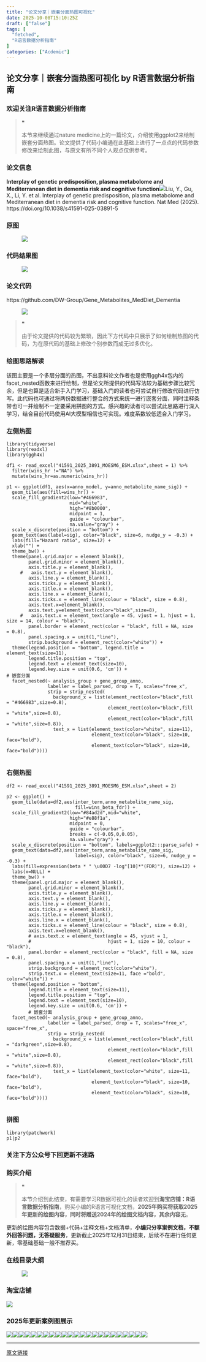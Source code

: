 ```yaml
---
title: "论文分享｜嵌套分面热图可视化"
date: 2025-10-08T15:10:25Z
draft: ["false"]
tags: [
  "fetched",
  "R语言数据分析指南"
]
categories: ["Acdemic"]
---
```

论文分享｜嵌套分面热图可视化 by R语言数据分析指南
------
<div><section data-tool="mdnice编辑器" data-website="https://www.mdnice.com" data-pm-slice="0 0 []"><h3 data-cacheurl="" data-remoteid="" data-tool="mdnice编辑器"><span></span><span><span leaf="">欢迎关注R语言数据分析指南</span></span><span></span></h3><blockquote><span><span leaf="">❝</span></span><p><span leaf="">本节来继续通过nature medicine上的一篇论文，介绍使用ggplot2来绘制嵌套分面热图。论文提供了代码小编通在此基础上进行了一点点的代码参数修改来绘制此图，与原文有所不同个人观点仅供参考。</span></p></blockquote><h3 data-cacheurl="" data-remoteid="" data-tool="mdnice编辑器"><span></span><span><span leaf="">论文信息</span></span><span></span></h3><p data-tool="mdnice编辑器"><strong><span leaf="">Interplay of genetic predisposition, plasma metabolome and Mediterranean diet in dementia risk and cognitive function</span></strong><span leaf=""><img data-src="https://mmbiz.qpic.cn/mmbiz_png/EibnicgwScTAaFWpQf0KEIM5Wdyys3L8h97yf9ibnAY0lQHZxnq4Z0DCrrMVRLh5OY4C6edX1I39gw2coAO0ZCUCA/640?wx_fmt=png&amp;from=appmsg" data-ratio="0.425" data-type="png" data-w="1080" data-imgfileid="100052472" src="https://mmbiz.qpic.cn/mmbiz_png/EibnicgwScTAaFWpQf0KEIM5Wdyys3L8h97yf9ibnAY0lQHZxnq4Z0DCrrMVRLh5OY4C6edX1I39gw2coAO0ZCUCA/640?wx_fmt=png&amp;from=appmsg">Liu, Y., Gu, X., Li, Y. et al. Interplay of genetic predisposition, plasma metabolome and Mediterranean diet in dementia risk and cognitive function. Nat Med (2025). https://doi.org/10.1038/s41591-025-03891-5</span></p><h3 data-cacheurl="" data-remoteid="" data-tool="mdnice编辑器"><span></span><span><span leaf="">原图</span></span><span></span></h3><figure data-tool="mdnice编辑器"><span leaf=""><img data-src="https://mmbiz.qpic.cn/mmbiz_png/EibnicgwScTAaFWpQf0KEIM5Wdyys3L8h9PKdIuDqFib3cpiaJegic56JpGjYVwVqYr25aSYia5iccaFVz8eTeia8HDy4g/640?wx_fmt=png&amp;from=appmsg" data-ratio="2.15" data-type="png" data-w="640" data-imgfileid="100052473" src="https://mmbiz.qpic.cn/mmbiz_png/EibnicgwScTAaFWpQf0KEIM5Wdyys3L8h9PKdIuDqFib3cpiaJegic56JpGjYVwVqYr25aSYia5iccaFVz8eTeia8HDy4g/640?wx_fmt=png&amp;from=appmsg"></span></figure><h3 data-cacheurl="" data-remoteid="" data-tool="mdnice编辑器"><span></span><span><span leaf="">代码结果图</span></span><span></span></h3><figure data-tool="mdnice编辑器"><span leaf=""><img data-src="https://mmbiz.qpic.cn/mmbiz_png/EibnicgwScTAaFWpQf0KEIM5Wdyys3L8h9icfpFKR8B8SglTRMRrgPVczugrIF9L2giaLOTCoRo7RwZW1MBbcCTopA/640?wx_fmt=png&amp;from=appmsg" data-ratio="1.548148148148148" data-type="png" data-w="1080" data-imgfileid="100052474" src="https://mmbiz.qpic.cn/mmbiz_png/EibnicgwScTAaFWpQf0KEIM5Wdyys3L8h9icfpFKR8B8SglTRMRrgPVczugrIF9L2giaLOTCoRo7RwZW1MBbcCTopA/640?wx_fmt=png&amp;from=appmsg"></span></figure><h3 data-cacheurl="" data-remoteid="" data-tool="mdnice编辑器"><span></span><span><span leaf="">论文代码</span></span><span></span></h3><p data-tool="mdnice编辑器"><span leaf="">https://github.com/DW-Group/Gene_Metabolites_MedDiet_Dementia</span></p><figure data-tool="mdnice编辑器"><span leaf=""><img data-src="https://mmbiz.qpic.cn/mmbiz_png/EibnicgwScTAaFWpQf0KEIM5Wdyys3L8h9JHmr9CibJanAPaoeuV9BPicSNVo6DIVnUibT8RlD1x3GdAmEibrepWzjzA/640?wx_fmt=png&amp;from=appmsg" data-ratio="0.7444444444444445" data-type="png" data-w="1080" data-imgfileid="100052475" src="https://mmbiz.qpic.cn/mmbiz_png/EibnicgwScTAaFWpQf0KEIM5Wdyys3L8h9JHmr9CibJanAPaoeuV9BPicSNVo6DIVnUibT8RlD1x3GdAmEibrepWzjzA/640?wx_fmt=png&amp;from=appmsg"></span></figure><blockquote><span><span leaf="">❝</span></span><p><span leaf="">由于论文提供的代码较为繁琐，因此下方代码中只展示了如何绘制热图的代码，为在原代码的基础上修改个别参数而成无过多优化。</span></p></blockquote><h3 data-cacheurl="" data-remoteid="" data-tool="mdnice编辑器"><span></span><span><span leaf="">绘图思路解读</span></span><span></span></h3><p data-tool="mdnice编辑器"><span leaf="">该图主要是一个多层分面的热图，不出意料论文作者也是使用ggh4x包内的facet_nested函数来进行绘制，但是论文所提供的代码写法较为基础步骤比较冗余，但是也算是适合新手入门学习，基础入门的读者也可尝试自行修改代码进行仿写。此代码也可通过将两份数据进行整合的方式来统一进行嵌套分面，同时注释条带也可一并绘制不一定要采用拼图的方式。感兴趣的读者可以尝试此思路进行深入学习，结合目前代码使用AI大模型相信也可实现。难度系数较低适合入门学习。</span></p><h3 data-cacheurl="" data-remoteid="" data-tool="mdnice编辑器"><span></span><span><span leaf="">左侧热图</span></span><span></span></h3><pre data-tool="mdnice编辑器"><span data-cacheurl="" data-remoteid=""></span><code><span><span leaf="">library</span></span><span leaf="">(tidyverse)</span><span leaf=""><br></span><span><span leaf="">library</span></span><span leaf="">(readxl)</span><span leaf=""><br></span><span><span leaf="">library</span></span><span leaf="">(ggh4x)</span><span leaf=""><br></span><span leaf=""><br></span><span leaf="">df1 &lt;- read_excel(</span><span><span leaf="">"41591_2025_3891_MOESM6_ESM.xlsx"</span></span><span leaf="">,sheet = </span><span><span leaf="">1</span></span><span leaf="">) %&gt;% </span><span leaf=""><br></span><span leaf="">  filter(wins_hr !=</span><span><span leaf="">"NA"</span></span><span leaf="">) %&gt;% </span><span leaf=""><br></span><span leaf="">  mutate(wins_hr=as.numeric(wins_hr))</span><span leaf=""><br></span><span leaf=""><br></span><span leaf="">p1 &lt;- ggplot(df1, aes(x=anno_model, y=anno_metabolite_name_sig)) +</span><span leaf=""><br></span><span leaf="">  geom_tile(aes(fill=wins_hr)) +</span><span leaf=""><br></span><span leaf="">  scale_fill_gradient2(low=</span><span><span leaf="">"<a topic-id="mgi2s83q-8vxj8p" data-topic="1">#466983</a>"</span></span><span leaf="">,</span><span leaf=""><br></span><span leaf="">                       mid=</span><span><span leaf="">"white"</span></span><span leaf="">,</span><span leaf=""><br></span><span leaf="">                       high=</span><span><span leaf="">"<a topic-id="mgi2s83q-3hrf1h" data-topic="1">#8b0000</a>"</span></span><span leaf="">,</span><span leaf=""><br></span><span leaf="">                       midpoint = </span><span><span leaf="">1</span></span><span leaf="">,</span><span leaf=""><br></span><span leaf="">                       guide = </span><span><span leaf="">"colourbar"</span></span><span leaf="">,</span><span leaf=""><br></span><span leaf="">                       na.value=</span><span><span leaf="">"gray"</span></span><span leaf="">) +</span><span leaf=""><br></span><span leaf="">  scale_x_discrete(position = </span><span><span leaf="">"bottom"</span></span><span leaf="">) +</span><span leaf=""><br></span><span leaf="">  geom_text(aes(label=sig), color=</span><span><span leaf="">"black"</span></span><span leaf="">, size=</span><span><span leaf="">6</span></span><span leaf="">, nudge_y = -</span><span><span leaf="">0.3</span></span><span leaf="">) +</span><span leaf=""><br></span><span leaf="">  labs(fill=</span><span><span leaf="">"Hazard ratio"</span></span><span leaf="">, size=</span><span><span leaf="">12</span></span><span leaf="">) +</span><span leaf=""><br></span><span leaf="">  xlab(</span><span><span leaf="">""</span></span><span leaf="">) +</span><span leaf=""><br></span><span leaf="">  theme_bw() +</span><span leaf=""><br></span><span leaf="">  theme(panel.grid.major = element_blank(),</span><span leaf=""><br></span><span leaf="">        panel.grid.minor = element_blank(),</span><span leaf=""><br></span><span leaf="">        axis.title.y = element_blank(),</span><span leaf=""><br></span><span leaf="">     </span><span><span leaf="">#   axis.text.y = element_blank(),</span></span><span leaf=""><br></span><span leaf="">        axis.line.y = element_blank(),</span><span leaf=""><br></span><span leaf="">        axis.ticks.y = element_blank(),</span><span leaf=""><br></span><span leaf="">        axis.title.x = element_blank(),</span><span leaf=""><br></span><span leaf="">        axis.line.x = element_blank(),</span><span leaf=""><br></span><span leaf="">        axis.ticks.x = element_line(colour = </span><span><span leaf="">"black"</span></span><span leaf="">, size = </span><span><span leaf="">0.8</span></span><span leaf="">),</span><span leaf=""><br></span><span leaf="">        axis.text.x=element_blank(),</span><span leaf=""><br></span><span leaf="">        axis.text.y=element_text(color=</span><span><span leaf="">"black"</span></span><span leaf="">,size=</span><span><span leaf="">8</span></span><span leaf="">),</span><span leaf=""><br></span><span leaf="">     </span><span><span leaf="">#   axis.text.x = element_text(angle = 45, vjust = 1, hjust = 1, size = 14, colour = "black"),</span></span><span leaf=""><br></span><span leaf="">        panel.border = element_rect(color = </span><span><span leaf="">"black"</span></span><span leaf="">, fill = </span><span><span leaf="">NA</span></span><span leaf="">, size = </span><span><span leaf="">0.8</span></span><span leaf="">),</span><span leaf=""><br></span><span leaf="">        panel.spacing.x = unit(</span><span><span leaf="">1</span></span><span leaf="">,</span><span><span leaf="">"line"</span></span><span leaf="">),</span><span leaf=""><br></span><span leaf="">        strip.background = element_rect(color=</span><span><span leaf="">"white"</span></span><span leaf="">)) +</span><span leaf=""><br></span><span leaf="">  theme(legend.position = </span><span><span leaf="">"bottom"</span></span><span leaf="">, legend.title = element_text(size=</span><span><span leaf="">11</span></span><span leaf="">),</span><span leaf=""><br></span><span leaf="">        legend.title.position = </span><span><span leaf="">"top"</span></span><span leaf="">,</span><span leaf=""><br></span><span leaf="">        legend.text = element_text(size=</span><span><span leaf="">10</span></span><span leaf="">),</span><span leaf=""><br></span><span leaf="">        legend.key.size = unit(</span><span><span leaf="">0.6</span></span><span leaf="">, </span><span><span leaf="">'cm'</span></span><span leaf="">)) +</span><span leaf=""><br></span><span><span leaf=""># 嵌套分面</span></span><span leaf=""><br></span><span leaf="">  facet_nested(~ analysis_group + gene_group_anno,</span><span leaf=""><br></span><span leaf="">               labeller = label_parsed, drop = </span><span><span leaf="">T</span></span><span leaf="">, scales=</span><span><span leaf="">"free_x"</span></span><span leaf="">,</span><span leaf=""><br></span><span leaf="">               strip = strip_nested(</span><span leaf=""><br></span><span leaf="">                 background_x = list(element_rect(color=</span><span><span leaf="">"black"</span></span><span leaf="">,fill = </span><span><span leaf="">"<a topic-id="mgi2s83q-r481yd" data-topic="1">#466983</a>"</span></span><span leaf="">,size=</span><span><span leaf="">0.8</span></span><span leaf="">),</span><span leaf=""><br></span><span leaf="">                                     element_rect(color=</span><span><span leaf="">"black"</span></span><span leaf="">,fill = </span><span><span leaf="">"white"</span></span><span leaf="">,size=</span><span><span leaf="">0.8</span></span><span leaf="">),</span><span leaf=""><br></span><span leaf="">                                     element_rect(color=</span><span><span leaf="">"black"</span></span><span leaf="">,fill = </span><span><span leaf="">"white"</span></span><span leaf="">,size=</span><span><span leaf="">0.8</span></span><span leaf="">)),</span><span leaf=""><br></span><span leaf="">                 text_x = list(element_text(color=</span><span><span leaf="">"white"</span></span><span leaf="">, size=</span><span><span leaf="">11</span></span><span leaf="">),</span><span leaf=""><br></span><span leaf="">                               element_text(color=</span><span><span leaf="">"black"</span></span><span leaf="">, size=</span><span><span leaf="">10</span></span><span leaf="">, face=</span><span><span leaf="">"bold"</span></span><span leaf="">),</span><span leaf=""><br></span><span leaf="">                               element_text(color=</span><span><span leaf="">"black"</span></span><span leaf="">, size=</span><span><span leaf="">10</span></span><span leaf="">, face=</span><span><span leaf="">"bold"</span></span><span leaf="">))))</span><span leaf=""><br></span><span leaf=""><br></span></code></pre><h3 data-cacheurl="" data-remoteid="" data-tool="mdnice编辑器"><span></span><span><span leaf="">右侧热图</span></span><span></span></h3><pre data-tool="mdnice编辑器"><span data-cacheurl="" data-remoteid=""></span><code><span leaf="">df2 &lt;- read_excel(</span><span><span leaf="">"41591_2025_3891_MOESM6_ESM.xlsx"</span></span><span leaf="">,sheet = </span><span><span leaf="">2</span></span><span leaf="">)</span><span leaf=""><br></span><span leaf=""><br></span><span leaf="">p2 &lt;- ggplot() +</span><span leaf=""><br></span><span leaf="">  geom_tile(data=df2,aes(inter_term,anno_metabolite_name_sig,</span><span leaf=""><br></span><span leaf="">                         fill=wins_beta_fdr)) +</span><span leaf=""><br></span><span leaf="">  scale_fill_gradient2(low=</span><span><span leaf="">"<a topic-id="mgi2s83q-3wligv" data-topic="1">#84ad2d</a>"</span></span><span leaf="">,mid=</span><span><span leaf="">"white"</span></span><span leaf="">,</span><span leaf=""><br></span><span leaf="">                       high=</span><span><span leaf="">"<a topic-id="mgi2s83q-kts88q" data-topic="1">#e88f1a</a>"</span></span><span leaf="">,</span><span leaf=""><br></span><span leaf="">                       midpoint = </span><span><span leaf="">0</span></span><span leaf="">,</span><span leaf=""><br></span><span leaf="">                       guide = </span><span><span leaf="">"colourbar"</span></span><span leaf="">,</span><span leaf=""><br></span><span leaf="">                       breaks = c(-</span><span><span leaf="">0.05</span></span><span leaf="">,</span><span><span leaf="">0</span></span><span leaf="">,</span><span><span leaf="">0.05</span></span><span leaf="">),</span><span leaf=""><br></span><span leaf="">                       na.value=</span><span><span leaf="">"gray"</span></span><span leaf="">) +</span><span leaf=""><br></span><span leaf="">  scale_x_discrete(position = </span><span><span leaf="">"bottom"</span></span><span leaf="">, labels=ggplot2:::parse_safe) +</span><span leaf=""><br></span><span leaf="">  geom_text(data=df2,aes(inter_term,anno_metabolite_name_sig,</span><span leaf=""><br></span><span leaf="">                         label=sig), color=</span><span><span leaf="">"black"</span></span><span leaf="">, size=</span><span><span leaf="">6</span></span><span leaf="">, nudge_y = -</span><span><span leaf="">0.3</span></span><span leaf="">) +</span><span leaf=""><br></span><span leaf="">  labs(fill=expression(beta * </span><span><span leaf="">" \u00D7 -log"</span></span><span leaf="">[</span><span><span leaf="">10</span></span><span leaf="">]*</span><span><span leaf="">"(FDR)"</span></span><span leaf="">), size=</span><span><span leaf="">12</span></span><span leaf="">) +</span><span leaf=""><br></span><span leaf="">  labs(x=</span><span><span leaf="">NULL</span></span><span leaf="">) +</span><span leaf=""><br></span><span leaf="">  theme_bw() +</span><span leaf=""><br></span><span leaf="">  theme(panel.grid.major = element_blank(),</span><span leaf=""><br></span><span leaf="">        panel.grid.minor = element_blank(),</span><span leaf=""><br></span><span leaf="">        axis.title.y = element_blank(),</span><span leaf=""><br></span><span leaf="">        axis.text.y = element_blank(),</span><span leaf=""><br></span><span leaf="">        axis.line.y = element_blank(),</span><span leaf=""><br></span><span leaf="">        axis.ticks.y = element_blank(),</span><span leaf=""><br></span><span leaf="">        axis.title.x = element_blank(),</span><span leaf=""><br></span><span leaf="">        axis.line.x = element_blank(),</span><span leaf=""><br></span><span leaf="">        axis.ticks.x = element_line(colour = </span><span><span leaf="">"black"</span></span><span leaf="">, size = </span><span><span leaf="">0.8</span></span><span leaf="">),</span><span leaf=""><br></span><span leaf="">        axis.text.x=element_blank(),</span><span leaf=""><br></span><span leaf="">        </span><span><span leaf=""># axis.text.x = element_text(angle = 45, vjust = 1,</span></span><span leaf=""><br></span><span leaf="">        </span><span><span leaf="">#                            hjust = 1, size = 10, colour = "black"),</span></span><span leaf=""><br></span><span leaf="">        panel.border = element_rect(color = </span><span><span leaf="">"black"</span></span><span leaf="">, fill = </span><span><span leaf="">NA</span></span><span leaf="">, size = </span><span><span leaf="">0.8</span></span><span leaf="">),</span><span leaf=""><br></span><span leaf="">        panel.spacing.x = unit(</span><span><span leaf="">1</span></span><span leaf="">,</span><span><span leaf="">"line"</span></span><span leaf="">),</span><span leaf=""><br></span><span leaf="">        strip.background = element_rect(color=</span><span><span leaf="">"white"</span></span><span leaf="">),</span><span leaf=""><br></span><span leaf="">        strip.text.x = element_text(size=</span><span><span leaf="">11</span></span><span leaf="">, face =</span><span><span leaf="">"bold"</span></span><span leaf="">, color=</span><span><span leaf="">"white"</span></span><span leaf="">)) +</span><span leaf=""><br></span><span leaf="">  theme(legend.position = </span><span><span leaf="">"bottom"</span></span><span leaf="">,</span><span leaf=""><br></span><span leaf="">        legend.title = element_text(size=</span><span><span leaf="">11</span></span><span leaf="">),</span><span leaf=""><br></span><span leaf="">        legend.title.position = </span><span><span leaf="">"top"</span></span><span leaf="">,</span><span leaf=""><br></span><span leaf="">        legend.text = element_text(size=</span><span><span leaf="">10</span></span><span leaf="">),</span><span leaf=""><br></span><span leaf="">        legend.key.size = unit(</span><span><span leaf="">0.6</span></span><span leaf="">, </span><span><span leaf="">'cm'</span></span><span leaf="">)) +</span><span leaf=""><br></span><span leaf="">        </span><span><span leaf=""># 嵌套分面</span></span><span leaf=""><br></span><span leaf="">  facet_nested(~ analysis_group + gene_group_anno,</span><span leaf=""><br></span><span leaf="">               labeller = label_parsed, drop = </span><span><span leaf="">T</span></span><span leaf="">, scales=</span><span><span leaf="">"free_x"</span></span><span leaf="">, space=</span><span><span leaf="">"free_x"</span></span><span leaf="">,</span><span leaf=""><br></span><span leaf="">               strip = strip_nested(</span><span leaf=""><br></span><span leaf="">                 background_x = list(element_rect(color=</span><span><span leaf="">"black"</span></span><span leaf="">,fill = </span><span><span leaf="">"darkgreen"</span></span><span leaf="">,size=</span><span><span leaf="">0.8</span></span><span leaf="">),</span><span leaf=""><br></span><span leaf="">                                     element_rect(color=</span><span><span leaf="">"black"</span></span><span leaf="">,fill = </span><span><span leaf="">"white"</span></span><span leaf="">,size=</span><span><span leaf="">0.8</span></span><span leaf="">),</span><span leaf=""><br></span><span leaf="">                                     element_rect(color=</span><span><span leaf="">"black"</span></span><span leaf="">,fill = </span><span><span leaf="">"white"</span></span><span leaf="">,size=</span><span><span leaf="">0.8</span></span><span leaf="">)),</span><span leaf=""><br></span><span leaf="">                 text_x = list(element_text(color=</span><span><span leaf="">"white"</span></span><span leaf="">, size=</span><span><span leaf="">11</span></span><span leaf="">, face=</span><span><span leaf="">"bold"</span></span><span leaf="">),</span><span leaf=""><br></span><span leaf="">                               element_text(color=</span><span><span leaf="">"black"</span></span><span leaf="">, size=</span><span><span leaf="">10</span></span><span leaf="">, face=</span><span><span leaf="">"bold"</span></span><span leaf="">),</span><span leaf=""><br></span><span leaf="">                               element_text(color=</span><span><span leaf="">"black"</span></span><span leaf="">, size=</span><span><span leaf="">10</span></span><span leaf="">, face=</span><span><span leaf="">"bold"</span></span><span leaf="">))))</span><span leaf=""><br></span><span leaf=""><br></span></code></pre><h3 data-cacheurl="" data-remoteid="" data-tool="mdnice编辑器"><span></span><span><span leaf="">拼图</span></span><span></span></h3><pre data-tool="mdnice编辑器"><span data-cacheurl="" data-remoteid=""></span><code><span><span leaf="">library</span></span><span leaf="">(patchwork)</span><span leaf=""><br></span><span leaf="">p1|p2</span><span leaf=""><br></span></code></pre><h3 data-cacheurl="" data-remoteid="" data-tool="mdnice编辑器"><span></span><span><span leaf="">关注下方公众号下回更新不迷路</span></span><span></span></h3><section nodeleaf=""><mp-common-profile data-pluginname="mpprofile" data-nickname="R语言数据分析指南" data-alias="YanJANtwo" data-from="0" data-headimg="http://mmbiz.qpic.cn/mmbiz_png/EibnicgwScTAZF0rpeZII9Ltl26VbVagriczTria1fib3XgjwwHEHFjPzkmGpqWDVVHBSzhENictUM2iavAKiaM5lc9USw/0?wx_fmt=png" data-signature="R语言重症爱好者，喜欢绘制各种精美的图表，喜欢的小伙伴可以关注我，跟我一起学习" data-id="Mzg3MzQzNTYzMw==" data-is_biz_ban="0" data-service_type="1" data-verify_status="0"></mp-common-profile></section><h3 data-cacheurl="" data-remoteid="" data-tool="mdnice编辑器"><span></span><span><span leaf="">购买介绍</span></span><span></span></h3><blockquote><span><span leaf="">❝</span></span><p><span leaf="">本节介绍到此结束，有需要学习R数据可视化的读者欢迎到</span><strong><span leaf="">淘宝店铺：R语言数据分析指南</span></strong><span leaf="">，购买小编的R语言可视化文档，</span><strong><span leaf="">2025年购买将获取2025年更新的绘图内容，同时将赠送2024年的绘图文档内容，其余内容无</span></strong><span leaf="">。</span></p></blockquote><p data-tool="mdnice编辑器"><span leaf="">更新的绘图内容包含数据+代码+注释文档+文档清单，</span><strong><span leaf="">小编只分享案例文档，不额外回答问题，无答疑服务</span></strong><span leaf="">，更新截止2025年12月31日结束，后续不在进行任何更新，零基础基础一般不推荐买。</span></p><h3 data-cacheurl="" data-remoteid="" data-tool="mdnice编辑器"><span></span><span><span leaf="">在线目录大纲</span></span><span></span></h3><figure data-tool="mdnice编辑器"><span leaf=""><img data-src="https://mmbiz.qpic.cn/mmbiz_png/EibnicgwScTAaFWpQf0KEIM5Wdyys3L8h9QDnLELgQCbNlzC9KHKg6gew2LnZjGibiaS1TWyuIX4Ix3NNxn2KSybZA/640?wx_fmt=png&amp;from=appmsg" data-ratio="0.5564814814814815" data-type="png" data-w="1080" data-imgfileid="100052476" src="https://mmbiz.qpic.cn/mmbiz_png/EibnicgwScTAaFWpQf0KEIM5Wdyys3L8h9QDnLELgQCbNlzC9KHKg6gew2LnZjGibiaS1TWyuIX4Ix3NNxn2KSybZA/640?wx_fmt=png&amp;from=appmsg"></span></figure><h3 data-cacheurl="" data-remoteid="" data-tool="mdnice编辑器"><span></span><span><span leaf="">淘宝店铺</span></span><span></span></h3><section nodeleaf=""><img data-src="https://mmbiz.qpic.cn/mmbiz_jpg/EibnicgwScTAbvhPDLGT8NaialEsht92PTYNJWpmVLfoYGic1uha5FyBrDCibibZCLjiazgvpT1XcdwibfVywD2el0VAgg/640?wx_fmt=jpeg" data-ratio="1.0210420841683367" data-s="300,640" data-type="jpeg" data-w="998" type="block" data-imgfileid="100019415" src="https://mmbiz.qpic.cn/mmbiz_jpg/EibnicgwScTAbvhPDLGT8NaialEsht92PTYNJWpmVLfoYGic1uha5FyBrDCibibZCLjiazgvpT1XcdwibfVywD2el0VAgg/640?wx_fmt=jpeg"></section><h3 data-cacheurl="" data-remoteid="" data-tool="mdnice编辑器"><span></span><span><span leaf="">2025年更新案例图展示</span></span><span></span></h3><p data-tool="mdnice编辑器"><span leaf=""><img data-src="https://mmbiz.qpic.cn/mmbiz_jpg/EibnicgwScTAaFWpQf0KEIM5Wdyys3L8h9zeXkyW087IBZUyqq4ibQ7rwPiaiaVic3u6f4UoR2DRw3m9kDsma2wqicWUg/640?wx_fmt=jpeg&amp;from=appmsg" data-ratio="0.41944444444444445" data-type="jpeg" data-w="1080" data-imgfileid="100052480" src="https://mmbiz.qpic.cn/mmbiz_jpg/EibnicgwScTAaFWpQf0KEIM5Wdyys3L8h9zeXkyW087IBZUyqq4ibQ7rwPiaiaVic3u6f4UoR2DRw3m9kDsma2wqicWUg/640?wx_fmt=jpeg&amp;from=appmsg"><img data-src="https://mmbiz.qpic.cn/mmbiz_jpg/EibnicgwScTAaFWpQf0KEIM5Wdyys3L8h9miazffmqvGo9vQiaMNmh5KTAO50suyf8gbonF35g6dCxLfsINp3q638A/640?wx_fmt=jpeg&amp;from=appmsg" data-ratio="0.5296296296296297" data-type="jpeg" data-w="1080" data-imgfileid="100052478" src="https://mmbiz.qpic.cn/mmbiz_jpg/EibnicgwScTAaFWpQf0KEIM5Wdyys3L8h9miazffmqvGo9vQiaMNmh5KTAO50suyf8gbonF35g6dCxLfsINp3q638A/640?wx_fmt=jpeg&amp;from=appmsg"><img data-src="https://mmbiz.qpic.cn/mmbiz_jpg/EibnicgwScTAaFWpQf0KEIM5Wdyys3L8h9zWqJPLbJ26Zxz2cVTCEKO4kD1QBGwkEcD9Z7pYB9UCqK3Vphc5NSoA/640?wx_fmt=jpeg&amp;from=appmsg" data-ratio="0.38796296296296295" data-type="jpeg" data-w="1080" data-imgfileid="100052477" src="https://mmbiz.qpic.cn/mmbiz_jpg/EibnicgwScTAaFWpQf0KEIM5Wdyys3L8h9zWqJPLbJ26Zxz2cVTCEKO4kD1QBGwkEcD9Z7pYB9UCqK3Vphc5NSoA/640?wx_fmt=jpeg&amp;from=appmsg"><img data-src="https://mmbiz.qpic.cn/mmbiz_jpg/EibnicgwScTAaFWpQf0KEIM5Wdyys3L8h9eLdhpt7bSe3JhyUIKia6JLmiab8biaiacH3NpGYshmL8dicFJBBReR89PwQ/640?wx_fmt=jpeg&amp;from=appmsg" data-ratio="0.4962962962962963" data-type="jpeg" data-w="1080" data-imgfileid="100052479" src="https://mmbiz.qpic.cn/mmbiz_jpg/EibnicgwScTAaFWpQf0KEIM5Wdyys3L8h9eLdhpt7bSe3JhyUIKia6JLmiab8biaiacH3NpGYshmL8dicFJBBReR89PwQ/640?wx_fmt=jpeg&amp;from=appmsg"><img data-src="https://mmbiz.qpic.cn/mmbiz_jpg/EibnicgwScTAaFWpQf0KEIM5Wdyys3L8h9c7JxBExOa8icC1OBrnNoNHRHImNZlGpR2qlYcjlevhro7ibddGn6066g/640?wx_fmt=jpeg&amp;from=appmsg" data-ratio="0.425" data-type="jpeg" data-w="1080" data-imgfileid="100052481" src="https://mmbiz.qpic.cn/mmbiz_jpg/EibnicgwScTAaFWpQf0KEIM5Wdyys3L8h9c7JxBExOa8icC1OBrnNoNHRHImNZlGpR2qlYcjlevhro7ibddGn6066g/640?wx_fmt=jpeg&amp;from=appmsg"><img data-src="https://mmbiz.qpic.cn/mmbiz_jpg/EibnicgwScTAaFWpQf0KEIM5Wdyys3L8h9UUvhNmdUwP6neFXwpJEhYh4hf9gY1etLXsYO0ajgPFOnlj7DqvuDicw/640?wx_fmt=jpeg&amp;from=appmsg" data-ratio="0.41944444444444445" data-type="jpeg" data-w="1080" data-imgfileid="100052485" src="https://mmbiz.qpic.cn/mmbiz_jpg/EibnicgwScTAaFWpQf0KEIM5Wdyys3L8h9UUvhNmdUwP6neFXwpJEhYh4hf9gY1etLXsYO0ajgPFOnlj7DqvuDicw/640?wx_fmt=jpeg&amp;from=appmsg"><img data-src="https://mmbiz.qpic.cn/mmbiz_jpg/EibnicgwScTAaFWpQf0KEIM5Wdyys3L8h9iadUibu8mHuic5cFs7r8vuK8zpMYB353KwxSO5oAf8T7rueYNBUaLIG0Q/640?wx_fmt=jpeg&amp;from=appmsg" data-ratio="0.4287037037037037" data-type="jpeg" data-w="1080" data-imgfileid="100052482" src="https://mmbiz.qpic.cn/mmbiz_jpg/EibnicgwScTAaFWpQf0KEIM5Wdyys3L8h9iadUibu8mHuic5cFs7r8vuK8zpMYB353KwxSO5oAf8T7rueYNBUaLIG0Q/640?wx_fmt=jpeg&amp;from=appmsg"><img data-src="https://mmbiz.qpic.cn/mmbiz_png/EibnicgwScTAaFWpQf0KEIM5Wdyys3L8h9zR4ATf1Wh5ibbicJIJTycxb4s9BX9AwLAHAKLBMgAzPjB6p89l0IIuOg/640?wx_fmt=png&amp;from=appmsg" data-ratio="0.4064814814814815" data-type="png" data-w="1080" data-imgfileid="100052486" src="https://mmbiz.qpic.cn/mmbiz_png/EibnicgwScTAaFWpQf0KEIM5Wdyys3L8h9zR4ATf1Wh5ibbicJIJTycxb4s9BX9AwLAHAKLBMgAzPjB6p89l0IIuOg/640?wx_fmt=png&amp;from=appmsg"><img data-src="https://mmbiz.qpic.cn/mmbiz_jpg/EibnicgwScTAaFWpQf0KEIM5Wdyys3L8h9CyKaLMW9DqHDS9xo5zd5ib7tnUFtCtyorxRGE4HZ8PPIrLODERJCzgQ/640?wx_fmt=jpeg&amp;from=appmsg" data-ratio="0.4166666666666667" data-type="jpeg" data-w="1080" data-imgfileid="100052483" src="https://mmbiz.qpic.cn/mmbiz_jpg/EibnicgwScTAaFWpQf0KEIM5Wdyys3L8h9CyKaLMW9DqHDS9xo5zd5ib7tnUFtCtyorxRGE4HZ8PPIrLODERJCzgQ/640?wx_fmt=jpeg&amp;from=appmsg"><img data-src="https://mmbiz.qpic.cn/mmbiz_jpg/EibnicgwScTAaFWpQf0KEIM5Wdyys3L8h9MibkFdaAXjxSSSyiblMKded785tl6Jcgco3NDovQ1vTEPo2ed1BxssdQ/640?wx_fmt=jpeg&amp;from=appmsg" data-ratio="0.4222222222222222" data-type="jpeg" data-w="1080" data-imgfileid="100052484" src="https://mmbiz.qpic.cn/mmbiz_jpg/EibnicgwScTAaFWpQf0KEIM5Wdyys3L8h9MibkFdaAXjxSSSyiblMKded785tl6Jcgco3NDovQ1vTEPo2ed1BxssdQ/640?wx_fmt=jpeg&amp;from=appmsg"><img data-src="https://mmbiz.qpic.cn/mmbiz_jpg/EibnicgwScTAaFWpQf0KEIM5Wdyys3L8h9WBP2fuTH7vsBcOmpkSNPd7PxMPnD3GyUHLY3Dshr30yX92VdGZftSg/640?wx_fmt=jpeg&amp;from=appmsg" data-ratio="0.4185185185185185" data-type="jpeg" data-w="1080" data-imgfileid="100052490" src="https://mmbiz.qpic.cn/mmbiz_jpg/EibnicgwScTAaFWpQf0KEIM5Wdyys3L8h9WBP2fuTH7vsBcOmpkSNPd7PxMPnD3GyUHLY3Dshr30yX92VdGZftSg/640?wx_fmt=jpeg&amp;from=appmsg"><img data-src="https://mmbiz.qpic.cn/mmbiz_jpg/EibnicgwScTAaFWpQf0KEIM5Wdyys3L8h9GApicc8rVP6AKgrZJCpHPokakrqoLg3GBvv1HjRx987aZFKBhf64BLg/640?wx_fmt=jpeg&amp;from=appmsg" data-ratio="0.44351851851851853" data-type="jpeg" data-w="1080" data-imgfileid="100052489" src="https://mmbiz.qpic.cn/mmbiz_jpg/EibnicgwScTAaFWpQf0KEIM5Wdyys3L8h9GApicc8rVP6AKgrZJCpHPokakrqoLg3GBvv1HjRx987aZFKBhf64BLg/640?wx_fmt=jpeg&amp;from=appmsg"><img data-src="https://mmbiz.qpic.cn/mmbiz_jpg/EibnicgwScTAaFWpQf0KEIM5Wdyys3L8h9IaqP0I9esvjIluPUk4oS6193FBD451JrSxOvLLdu32Zf6hJh5u466g/640?wx_fmt=jpeg&amp;from=appmsg" data-ratio="0.5148148148148148" data-type="jpeg" data-w="1080" data-imgfileid="100052488" src="https://mmbiz.qpic.cn/mmbiz_jpg/EibnicgwScTAaFWpQf0KEIM5Wdyys3L8h9IaqP0I9esvjIluPUk4oS6193FBD451JrSxOvLLdu32Zf6hJh5u466g/640?wx_fmt=jpeg&amp;from=appmsg"><img data-src="https://mmbiz.qpic.cn/mmbiz_jpg/EibnicgwScTAaFWpQf0KEIM5Wdyys3L8h941nHlyMh00EF6Vowah3yJBRmctjXQmknUVducKWxWBPyZ0DO8wFqQQ/640?wx_fmt=jpeg&amp;from=appmsg" data-ratio="0.41944444444444445" data-type="jpeg" data-w="1080" data-imgfileid="100052487" src="https://mmbiz.qpic.cn/mmbiz_jpg/EibnicgwScTAaFWpQf0KEIM5Wdyys3L8h941nHlyMh00EF6Vowah3yJBRmctjXQmknUVducKWxWBPyZ0DO8wFqQQ/640?wx_fmt=jpeg&amp;from=appmsg"><img data-src="https://mmbiz.qpic.cn/mmbiz_jpg/EibnicgwScTAaFWpQf0KEIM5Wdyys3L8h9VhnMyCpokIjx8EYyhFeEYo9WicE7bNFcX9yrYBYehJu41JibUiaIIFFng/640?wx_fmt=jpeg&amp;from=appmsg" data-ratio="0.45" data-type="jpeg" data-w="1080" data-imgfileid="100052491" src="https://mmbiz.qpic.cn/mmbiz_jpg/EibnicgwScTAaFWpQf0KEIM5Wdyys3L8h9VhnMyCpokIjx8EYyhFeEYo9WicE7bNFcX9yrYBYehJu41JibUiaIIFFng/640?wx_fmt=jpeg&amp;from=appmsg"><img data-src="https://mmbiz.qpic.cn/mmbiz_jpg/EibnicgwScTAaFWpQf0KEIM5Wdyys3L8h93IQWDzYdjgFl2icJoLcf1diaLZbtliakFNESrpXFQ10p2LgRYulaEYDKQ/640?wx_fmt=jpeg&amp;from=appmsg" data-ratio="0.4824074074074074" data-type="jpeg" data-w="1080" data-imgfileid="100052493" src="https://mmbiz.qpic.cn/mmbiz_jpg/EibnicgwScTAaFWpQf0KEIM5Wdyys3L8h93IQWDzYdjgFl2icJoLcf1diaLZbtliakFNESrpXFQ10p2LgRYulaEYDKQ/640?wx_fmt=jpeg&amp;from=appmsg"><img data-src="https://mmbiz.qpic.cn/mmbiz_jpg/EibnicgwScTAaFWpQf0KEIM5Wdyys3L8h9GuaDRYGgUaWOblIqENXAoDUXiclwzQhS5RMCE5Odl7icHqKGVs35bakw/640?wx_fmt=jpeg&amp;from=appmsg" data-ratio="0.42777777777777776" data-type="jpeg" data-w="1080" data-imgfileid="100052495" src="https://mmbiz.qpic.cn/mmbiz_jpg/EibnicgwScTAaFWpQf0KEIM5Wdyys3L8h9GuaDRYGgUaWOblIqENXAoDUXiclwzQhS5RMCE5Odl7icHqKGVs35bakw/640?wx_fmt=jpeg&amp;from=appmsg"><img data-src="https://mmbiz.qpic.cn/mmbiz_jpg/EibnicgwScTAaFWpQf0KEIM5Wdyys3L8h9ncrnWic87ktxFA7EYlSb5ebWzicIAhOB3srZEa2icrm0cibU6KGlqDPM7g/640?wx_fmt=jpeg&amp;from=appmsg" data-ratio="0.4287037037037037" data-type="jpeg" data-w="1080" data-imgfileid="100052492" src="https://mmbiz.qpic.cn/mmbiz_jpg/EibnicgwScTAaFWpQf0KEIM5Wdyys3L8h9ncrnWic87ktxFA7EYlSb5ebWzicIAhOB3srZEa2icrm0cibU6KGlqDPM7g/640?wx_fmt=jpeg&amp;from=appmsg"><img data-src="https://mmbiz.qpic.cn/mmbiz_jpg/EibnicgwScTAaFWpQf0KEIM5Wdyys3L8h9RHHlFDjBSD54ibps5gqSAKMnXNXhXqkWMXlVmWgx5ibdlbT7hBicnFtMw/640?wx_fmt=jpeg&amp;from=appmsg" data-ratio="0.42592592592592593" data-type="jpeg" data-w="1080" data-imgfileid="100052496" src="https://mmbiz.qpic.cn/mmbiz_jpg/EibnicgwScTAaFWpQf0KEIM5Wdyys3L8h9RHHlFDjBSD54ibps5gqSAKMnXNXhXqkWMXlVmWgx5ibdlbT7hBicnFtMw/640?wx_fmt=jpeg&amp;from=appmsg"><img data-src="https://mmbiz.qpic.cn/mmbiz_jpg/EibnicgwScTAaFWpQf0KEIM5Wdyys3L8h9JmKiaicQP2xxuYDUucmtpbZKfBntfVJhU2NSAibbt4dGre4JHNOrX9jxg/640?wx_fmt=jpeg&amp;from=appmsg" data-ratio="0.4212962962962963" data-type="jpeg" data-w="1080" data-imgfileid="100052494" src="https://mmbiz.qpic.cn/mmbiz_jpg/EibnicgwScTAaFWpQf0KEIM5Wdyys3L8h9JmKiaicQP2xxuYDUucmtpbZKfBntfVJhU2NSAibbt4dGre4JHNOrX9jxg/640?wx_fmt=jpeg&amp;from=appmsg"><img data-src="https://mmbiz.qpic.cn/mmbiz_png/EibnicgwScTAaFWpQf0KEIM5Wdyys3L8h96ZG6WDBibwR45SSJPMxwWbibu8g8dScRnibxjI7HJfq8miajkuCMIF4V4Q/640?wx_fmt=png&amp;from=appmsg" data-ratio="0.4255555555555556" data-type="png" data-w="900" data-imgfileid="100052501" src="https://mmbiz.qpic.cn/mmbiz_png/EibnicgwScTAaFWpQf0KEIM5Wdyys3L8h96ZG6WDBibwR45SSJPMxwWbibu8g8dScRnibxjI7HJfq8miajkuCMIF4V4Q/640?wx_fmt=png&amp;from=appmsg"><img data-src="https://mmbiz.qpic.cn/mmbiz_png/EibnicgwScTAaFWpQf0KEIM5Wdyys3L8h9RRy1shCrAaYPLPXyHXjIe8GiaGNcrXEAicvgonQia41Enrz332wDolSJg/640?wx_fmt=png&amp;from=appmsg" data-ratio="0.4255555555555556" data-type="png" data-w="900" data-imgfileid="100052499" src="https://mmbiz.qpic.cn/mmbiz_png/EibnicgwScTAaFWpQf0KEIM5Wdyys3L8h9RRy1shCrAaYPLPXyHXjIe8GiaGNcrXEAicvgonQia41Enrz332wDolSJg/640?wx_fmt=png&amp;from=appmsg"><img data-src="https://mmbiz.qpic.cn/mmbiz_png/EibnicgwScTAaFWpQf0KEIM5Wdyys3L8h98c4FicXsDWQLNwy6FicRURB07fGEKmJxLVvtptw4icDaAzjhleibo52SQw/640?wx_fmt=png&amp;from=appmsg" data-ratio="0.4255555555555556" data-type="png" data-w="900" data-imgfileid="100052500" src="https://mmbiz.qpic.cn/mmbiz_png/EibnicgwScTAaFWpQf0KEIM5Wdyys3L8h98c4FicXsDWQLNwy6FicRURB07fGEKmJxLVvtptw4icDaAzjhleibo52SQw/640?wx_fmt=png&amp;from=appmsg"></span></p></section><p><mp-style-type data-value="3"></mp-style-type></p></div>  
<hr>
<a href="https://mp.weixin.qq.com/s/er_0UwPGMbENyYffIbVgBg",target="_blank" rel="noopener noreferrer">原文链接</a>
